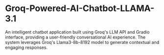 # Groq-Powered-AI-Chatbot-LLAMA-3.1
An intelligent chatbot application built using Groq's LLM API and Gradio interface, providing a user-friendly conversational AI experience. The system leverages Groq's Llama3-8b-8192 model to generate contextual and engaging responses.
